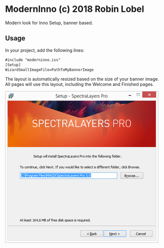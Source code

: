 # ModernInno (c) 2018 Robin Lobel
Modern look for Inno Setup, banner based.

Usage
-----

In your project, add the following lines:

    #include "moderninno.iss"
    [Setup]  
    WizardSmallImageFile=PathToMyBannerImage

The layout is automatically resized based on the size of your banner image.  
All pages will use this layout, including the Welcome and Finished pages.

![ModernInno Example](moderninno.png)
